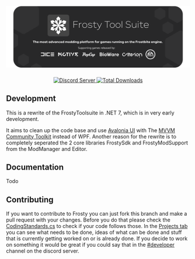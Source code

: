 <p align="center">  
  <a href="https://frostytoolsuite.com/">
    <h1 align="center">
      <picture>
        <img src="./Resources/FrostyBannerChucky296.svg">
      </picture>
    </h1>
  </a>
</p>

<p align="center">
  <a title="Discord Server" href="https://discord.gg/nrq7G5Q9">
    <img alt="Discord Server" src="https://img.shields.io/discord/333086156478480384?color=green&label=DISCORD&logo=discord&logoColor=white">
  </a>
  <a title="Total Downloads" href="https://github.com/CadeEvs/FrostyToolsuite/releases/latest">
    <img alt="Total Downloads" src="https://img.shields.io/github/downloads/CadeEvs/FrostyToolsuite/latest/total?color=white&label=DOWNLOADS&logo=github">
  </a>
</p>

## Development
This is a rewrite of the FrostyToolsuite in .NET 7, which is in very early development.

It aims to clean up the code base and use [Avalonia UI](https://github.com/AvaloniaUI/Avalonia) with The [MVVM Community Toolkit](https://aka.ms/mvvmtoolkit/docs) instead of WPF.
Another reason for the rewrite is to completely seperated the 2 core libraries FrostySdk and FrostyModSupport from the ModManager and Editor.

## Documentation
Todo

## Contributing
If you want to contribute to Frosty you can just fork this branch and make a pull request with your changes.
Before you do that please check the [CodingStandards.cs](https://github.com/CadeEvs/FrostyToolsuite/blob/2.0.0/CodingStandards.cs) to check if your code follows those.
In the [Projects tab](https://github.com/users/CadeEvs/projects/1) you can see what needs to be done, ideas of what can be done and stuff that is currently getting worked on or is already done.
If you decide to work on something it would be great if you could say that in the [#developer](https://discord.com/channels/333086156478480384/840965412106928188) channel on the discord server.
